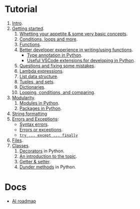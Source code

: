 # Tutorial

1. [Intro](../01-intro/README.md).
2. [Getting started](./02-getting-started/index.md).
   1. [Whetting your appetite & some very basic concepts](./02-getting-started/whetting-your-appetite-and-basic-concepts.md).
   2. [Conditions, loops and more](./02-getting-started/most-common-statements.md).
   3. [Functions](./02-getting-started/functions.md).
   4. [Better developer experience in writing/using functions](./02-getting-started/better-dev-exp.md).
      - [Type annotation in Python](./02-getting-started/better-dev-exp.md#function-annotation).
      - [Useful VSCode extensions for developing in Python](./02-getting-started/better-dev-exp.md#vscode-extensions).
   5. [Questions and fixing some mistakes](./02-getting-started/questions-fixing-some-mistakes.md).
   6. [Lambda expressions](./02-getting-started/lambda-expressions.md).
   7. [List data structure](./02-getting-started/list-data-structure.md).
   8. [Tuples, and sets](./02-getting-started/tuples-sets.md).
   9. [Dictionaries](./02-getting-started/dictionaries.md).
   10. [Looping, conditions, and comparing](./02-getting-started/looping-compraing-and-conditions.md).
3. [Modularity](./03-modularity/README.md).
   1. [Modules in Python](./03-modularity/modules.md).
   2. [Packages in Python](./03-modularity/packages.md).
4. [String formatting](./04-string-formatting/README.md)
5. [Errors and Exceptions](./05-errors-and-exceptions/README.md):
   - [Syntax errors](./05-errors-and-exceptions/syntax-errors.md).
   - [Errors or exceptions](./05-errors-and-exceptions/errors.md).
   - [`try ... except ... finally`](./05-errors-and-exceptions/try-except-finally.md)
6. [Files](./06-files/README.md).
7. [Classes](./07-classes/README.md).
   1. [Decorators](./07-classes/decorators.md) in Python.
   2. [An introduction to the topic](./07-classes/introduction-to-classes.md).
   3. [Getter & setter](./07-classes/getter-setter.md).
   4. [Dunder methods](./07-classes/dunder-methods.md) in Python.

# Docs

- [AI roadmap](./docs/roadmaps/AI.md)
